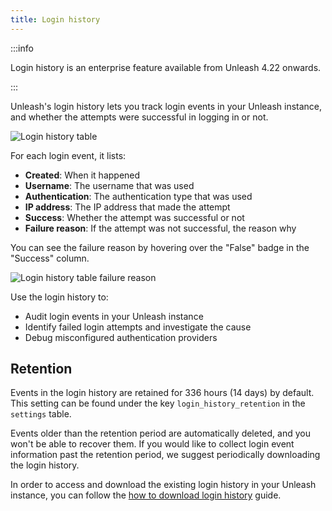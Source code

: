 ```yaml
---
title: Login history
---
```


:::info

Login history is an enterprise feature available from Unleash 4.22 onwards.

:::

Unleash's login history lets you track login events in your Unleash instance, and whether the attempts were successful in logging in or not. 

![Login history table](/img/login-history-table.png)

For each login event, it lists:

 - **Created**: When it happened
 - **Username**: The username that was used
 - **Authentication**: The authentication type that was used
 - **IP address**: The IP address that made the attempt
 - **Success**: Whether the attempt was successful or not
 - **Failure reason**: If the attempt was not successful, the reason why

You can see the failure reason by hovering over the "False" badge in the "Success" column.

![Login history table failure reason](/img/login-history-table-fail.png)

Use the login history to:

- Audit login events in your Unleash instance
- Identify failed login attempts and investigate the cause
- Debug misconfigured authentication providers

## Retention

Events in the login history are retained for 336 hours (14 days) by default. This setting can be found under the key `login_history_retention` in the `settings` table.

Events older than the retention period are automatically deleted, and you won't be able to recover them. If you would like to collect login event information past the retention period, we suggest periodically downloading the login history.

In order to access and download the existing login history in your Unleash instance, you can follow the [how to download login history](../how-to/how-to-download-login-history.mdx) guide.

